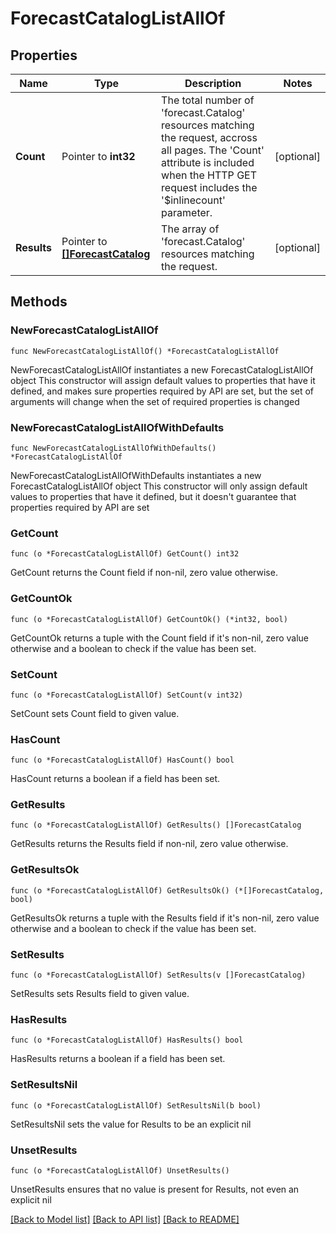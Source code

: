 # ForecastCatalogListAllOf

## Properties

Name | Type | Description | Notes
------------ | ------------- | ------------- | -------------
**Count** | Pointer to **int32** | The total number of &#39;forecast.Catalog&#39; resources matching the request, accross all pages. The &#39;Count&#39; attribute is included when the HTTP GET request includes the &#39;$inlinecount&#39; parameter. | [optional] 
**Results** | Pointer to [**[]ForecastCatalog**](ForecastCatalog.md) | The array of &#39;forecast.Catalog&#39; resources matching the request. | [optional] 

## Methods

### NewForecastCatalogListAllOf

`func NewForecastCatalogListAllOf() *ForecastCatalogListAllOf`

NewForecastCatalogListAllOf instantiates a new ForecastCatalogListAllOf object
This constructor will assign default values to properties that have it defined,
and makes sure properties required by API are set, but the set of arguments
will change when the set of required properties is changed

### NewForecastCatalogListAllOfWithDefaults

`func NewForecastCatalogListAllOfWithDefaults() *ForecastCatalogListAllOf`

NewForecastCatalogListAllOfWithDefaults instantiates a new ForecastCatalogListAllOf object
This constructor will only assign default values to properties that have it defined,
but it doesn't guarantee that properties required by API are set

### GetCount

`func (o *ForecastCatalogListAllOf) GetCount() int32`

GetCount returns the Count field if non-nil, zero value otherwise.

### GetCountOk

`func (o *ForecastCatalogListAllOf) GetCountOk() (*int32, bool)`

GetCountOk returns a tuple with the Count field if it's non-nil, zero value otherwise
and a boolean to check if the value has been set.

### SetCount

`func (o *ForecastCatalogListAllOf) SetCount(v int32)`

SetCount sets Count field to given value.

### HasCount

`func (o *ForecastCatalogListAllOf) HasCount() bool`

HasCount returns a boolean if a field has been set.

### GetResults

`func (o *ForecastCatalogListAllOf) GetResults() []ForecastCatalog`

GetResults returns the Results field if non-nil, zero value otherwise.

### GetResultsOk

`func (o *ForecastCatalogListAllOf) GetResultsOk() (*[]ForecastCatalog, bool)`

GetResultsOk returns a tuple with the Results field if it's non-nil, zero value otherwise
and a boolean to check if the value has been set.

### SetResults

`func (o *ForecastCatalogListAllOf) SetResults(v []ForecastCatalog)`

SetResults sets Results field to given value.

### HasResults

`func (o *ForecastCatalogListAllOf) HasResults() bool`

HasResults returns a boolean if a field has been set.

### SetResultsNil

`func (o *ForecastCatalogListAllOf) SetResultsNil(b bool)`

 SetResultsNil sets the value for Results to be an explicit nil

### UnsetResults
`func (o *ForecastCatalogListAllOf) UnsetResults()`

UnsetResults ensures that no value is present for Results, not even an explicit nil

[[Back to Model list]](../README.md#documentation-for-models) [[Back to API list]](../README.md#documentation-for-api-endpoints) [[Back to README]](../README.md)


